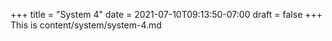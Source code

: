 +++
title = "System 4"
date = 2021-07-10T09:13:50-07:00
draft = false
+++
This is content/system/system-4.md
